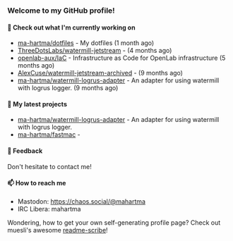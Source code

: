 ### Welcome to my GitHub profile!

#### 🔭 Check out what I'm currently working on

- [ma-hartma/dotfiles](https://github.com/ma-hartma/dotfiles) - My dotfiles (1 month ago)
- [ThreeDotsLabs/watermill-jetstream](https://github.com/ThreeDotsLabs/watermill-jetstream) -  (4 months ago)
- [openlab-aux/IaC](https://github.com/openlab-aux/IaC) - Infrastructure as Code for OpenLab infrastructure (5 months ago)
- [AlexCuse/watermill-jetstream-archived](https://github.com/AlexCuse/watermill-jetstream-archived) -  (9 months ago)
- [ma-hartma/watermill-logrus-adapter](https://github.com/ma-hartma/watermill-logrus-adapter) - An adapter for using watermill with logrus logger. (9 months ago)

#### 🌱 My latest projects

- [ma-hartma/watermill-logrus-adapter](https://github.com/ma-hartma/watermill-logrus-adapter) - An adapter for using watermill with logrus logger.
- [ma-hartma/fastmac](https://github.com/ma-hartma/fastmac) - 

#### 💬 Feedback

Don't hesitate to contact me!

#### 📫 How to reach me

- Mastodon: https://chaos.social/@mahartma
- IRC Libera: mahartma

Wondering, how to get your own self-generating profile page? 
Check out muesli's awesome [readme-scribe](https://github.com/muesli/readme-scribe)!
